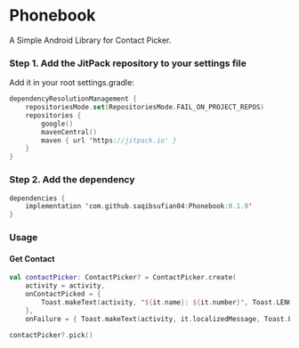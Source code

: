 # Phonebook

A Simple Android Library for Contact Picker.

### Step 1. Add the JitPack repository to your settings file

Add it in your root settings.gradle:

```Kotlin
dependencyResolutionManagement {
    repositoriesMode.set(RepositoriesMode.FAIL_ON_PROJECT_REPOS)
    repositories {
        google()
        mavenCentral()
        maven { url 'https://jitpack.io' }
    }
}
```

### Step 2. Add the dependency

```Kotlin
dependencies {
    implementation 'com.github.saqibsufian04:Phonebook:0.1.0'
}
```

### Usage

#### Get Contact

```kotlin
val contactPicker: ContactPicker? = ContactPicker.create(
    activity = activity,
    onContactPicked = {
        Toast.makeText(activity, "${it.name}: ${it.number}", Toast.LENGTH_LONG).show()
    },
    onFailure = { Toast.makeText(activity, it.localizedMessage, Toast.LENGTH_LONG).show() })

contactPicker?.pick() 
```